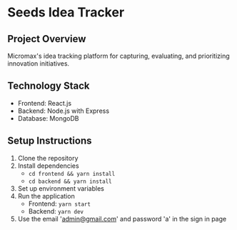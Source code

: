 # Seeds Idea Tracker

## Project Overview
Micromax's idea tracking platform for capturing, evaluating, and prioritizing innovation initiatives.

## Technology Stack
- Frontend: React.js
- Backend: Node.js with Express
- Database: MongoDB

## Setup Instructions
1. Clone the repository
2. Install dependencies
   - `cd frontend && yarn install`
   - `cd backend && yarn install`
3. Set up environment variables
4. Run the application
   - Frontend: `yarn start`
   - Backend: `yarn dev` 
5. Use the email 'admin@gmail.com' and password 'a' in the sign in page

